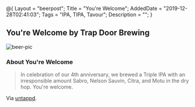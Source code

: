 @{
 Layout = "beerpost";
 Title = "You're Welcome";
 AddedDate = "2019-12-28T02:41:03";
 Tags = "IPA, TIPA, Tavour";
 Description = "";
 }
 

## You're Welcome by Trap Door Brewing

![beer-pic]

### About You're Welcome

> In celebration of our 4th anniversary, we brewed a Triple IPA with an irresponsible amount Sabro, Nelson Sauvin, Citra, and Motu in the dry hop. You're welcome.

Via [untappd][untappd-url].

[untappd-url]: <https://untappd.com//b/trap-door-brewing-you-re-welcome/3515682>
[beer-pic]: https://jasonpowley.com/assets/img/2019-12-28-youre-welcome.jpeg "You're Welcome by Trap Door Brewing"

